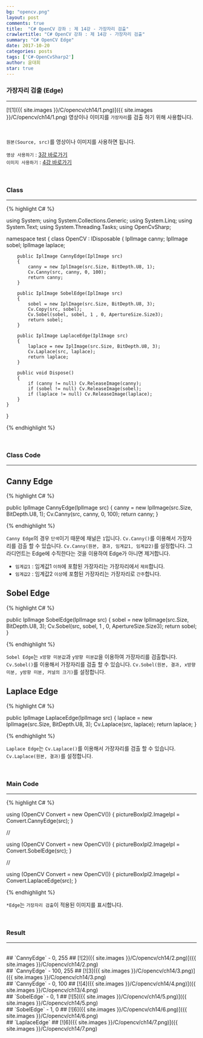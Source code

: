 ```yaml
---
bg: "opencv.png"
layout: post
comments: true
title:  "C# OpenCV 강좌 : 제 14강 - 가장자리 검출"
crawlertitle: "C# OpenCV 강좌 : 제 14강 - 가장자리 검출"
summary: "C# OpenCV Edge"
date: 2017-10-20
categories: posts
tags: ['C#-OpenCvSharp2']
author: 윤대희
star: true
---
```


### 가장자리 검출 (Edge) ###
----------
[![1]({{ site.images }}/C/opencv/ch14/1.png)]({{ site.images }}/C/opencv/ch14/1.png)
영상이나 이미지를 `가장자리`를 검출 하기 위해 사용합니다. 

<br>    

`원본(Source, src)`를 영상이나 이미지를 사용하면 됩니다.
<br>

`영상 사용하기` : [3강 바로가기][3강]
<br>
`이미지 사용하기` : [4강 바로가기][4강]

<br>

### Class ###
----------

{% highlight C# %}

using System;
using System.Collections.Generic;
using System.Linq;
using System.Text;
using System.Threading.Tasks;
using OpenCvSharp;

namespace test
{
    class OpenCV : IDisposable
    {
        IplImage canny;
        IplImage sobel;
        IplImage laplace;        
            
        public IplImage CannyEdge(IplImage src)
        {
            canny = new IplImage(src.Size, BitDepth.U8, 1);
            Cv.Canny(src, canny, 0, 100);
            return canny;
        }

        public IplImage SobelEdge(IplImage src)
        {
            sobel = new IplImage(src.Size, BitDepth.U8, 3);
            Cv.Copy(src, sobel);
            Cv.Sobel(sobel, sobel, 1 , 0, ApertureSize.Size3);
            return sobel;
        }

        public IplImage LaplaceEdge(IplImage src)
        {
            laplace = new IplImage(src.Size, BitDepth.U8, 3);
            Cv.Laplace(src, laplace);
            return laplace;
        }
        
        public void Dispose()
        {
            if (canny != null) Cv.ReleaseImage(canny);
            if (sobel != null) Cv.ReleaseImage(sobel);
            if (laplace != null) Cv.ReleaseImage(laplace);                
        }
    }
}

{% endhighlight %}

<br>

### Class Code ###
----------

## Canny Edge ##

{% highlight C# %}

public IplImage CannyEdge(IplImage src)
{
    canny = new IplImage(src.Size, BitDepth.U8, 1);
    Cv.Canny(src, canny, 0, 100);
    return canny;
}

{% endhighlight %}

`Canny Edge`의 경우 `단색`이기 때문에 채널은 `1`입니다. `Cv.Canny()`를 이용해서 가장자리를 검출 할 수 있습니다. `Cv.Canny(원본, 결과, 임계값1, 임계값2)`를 설정합니다. 그라디언트는 Edge에 수직한다는 것을 이용하여 Edge가 아니면 제거합니다.

* `임계값1` : 임계값1 `이하`에 포함된 가장자리는 가장자리에서 `제외`합니다.
* `임계값2` : 임계값2 `이상`에 포함된 가장자리는 가장자리로 `간주`합니다.

## Sobel Edge ##

{% highlight C# %}

public IplImage SobelEdge(IplImage src)
{
    sobel = new IplImage(src.Size, BitDepth.U8, 3);
    Cv.Sobel(src, sobel, 1 , 0, ApertureSize.Size3);
    return sobel;
}

{% endhighlight %}

`Sobel Edge`는 `x방향 미분값`과 `y방향 미분값`을 이용하여 가장자리를 검출합니다. `Cv.Sobel()`를 이용해서 가장자리를 검출 할 수 있습니다. `Cv.Sobel(원본, 결과, x방향 미분, y방향 미분, 커널의 크기)`를 설정합니다. 

## Laplace Edge ##

{% highlight C# %}

public IplImage LaplaceEdge(IplImage src)
{
    laplace = new IplImage(src.Size, BitDepth.U8, 3);
    Cv.Laplace(src, laplace);
    return laplace;
}

{% endhighlight %}

`Laplace Edge`는  `Cv.Laplace()`를 이용해서 가장자리를 검출 할 수 있습니다. `Cv.Laplace(원본, 결과)`를 설정합니다.


<br>

### Main Code ###
----------
{% highlight C# %}

using (OpenCV Convert = new OpenCV())
{
    pictureBoxIpl2.ImageIpl = Convert.CannyEdge(src);
}

//

using (OpenCV Convert = new OpenCV())
{
    pictureBoxIpl2.ImageIpl = Convert.SobelEdge(src);
}

//

using (OpenCV Convert = new OpenCV())
{
    pictureBoxIpl2.ImageIpl = Convert.LaplaceEdge(src);
}

{% endhighlight %}

`*Edge`는 `가장자리 검출`이 적용된 이미지를 표시합니다.

<br>

### Result ###
----------
<br>
## `CannyEdge` - 0, 255 ##
[![2]({{ site.images }}/C/opencv/ch14/2.png)]({{ site.images }}/C/opencv/ch14/2.png)
<br>
## `CannyEdge` - 100, 255 ##
[![3]({{ site.images }}/C/opencv/ch14/3.png)]({{ site.images }}/C/opencv/ch14/3.png)
<br>
## `CannyEdge` - 0, 100 ##
[![4]({{ site.images }}/C/opencv/ch14/4.png)]({{ site.images }}/C/opencv/ch13/4.png)
<br>
## `SobelEdge` - 0, 1 ##
[![5]({{ site.images }}/C/opencv/ch14/5.png)]({{ site.images }}/C/opencv/ch14/5.png)
<br>
## `SobelEdge` - 1, 0 ##
[![6]({{ site.images }}/C/opencv/ch14/6.png)]({{ site.images }}/C/opencv/ch14/6.png)
<br>
## `LaplaceEdge` ##
[![6]({{ site.images }}/C/opencv/ch14/7.png)]({{ site.images }}/C/opencv/ch14/7.png)
<br>

[3강]: https://076923.github.io/posts/C-opencv-3/
[4강]: https://076923.github.io/posts/C-opencv-4/
